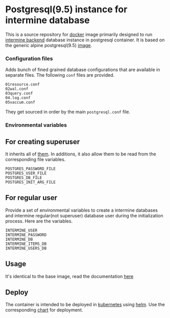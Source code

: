 # Postgresql(9.5) instance for intermine database
This is a source repository for [docker](http://docker.io) image primarily
designed to run [intermine backend](http://intermine.org) database instance in
postgresql container. It is based on the generic alpine postgresql(9.5)
[image](https://hub.docker.com/_/postgres/). 

### Configuration files
Adds bunch of fined grained database configurations that are available in
separate files. The following `conf` files are provided.

```
01resource.conf
02wal.conf
03query.conf
04.log.conf
05vaccum.conf
```

They get sourced in order by the main `postgresql.conf` file. 

### Environmental variables
## For creating superuser
It inherits all of
[them](https://github.com/docker-library/docs/tree/master/postgres#environment-variables).
In additions, it also allow them to be read from the corresponding file
variables.

```
POSTGRES_PASSWORD_FILE
POSTGRES_USER_FILE
POSTGRES_DB_FILE
POSTGRES_INIT_ARG_FILE
```

## For regular user
Provide a set of environmental variables to create a intermine databases and intermine
regular(not superuser) database user during the initialization process. Here
are the variables.

```
INTERMINE_USER 
INTERMINE_PASSWORD
INTERMINE_DB
INTERMINE_ITEMS_DB
INTERMINE_USERS_DB
```

## Usage
It's identical to the base image, read the documentation
[here](https://hub.docker.com/_/postgres/)

## Deploy
The container is intended to be deployed in [kubernetes](http://kubernetes.io)
using [helm](https://github.com/kubernetes/helm). Use the corresponding
[chart](https://github.com/dictybase-docker/kubernetes-charts/tree/master/dictymine-postgres)
for  deployment. 

